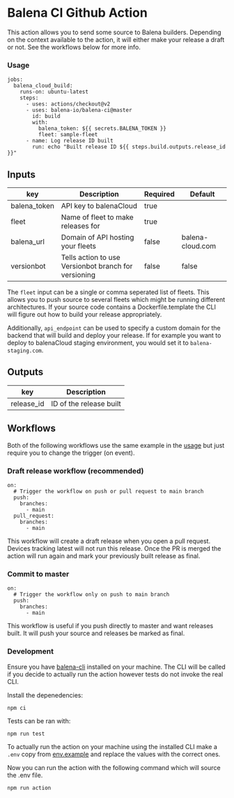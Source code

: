 # Balena CI Github Action

This action allows you to send some source to Balena builders. Depending on the context available to the action, it will either make your release a draft or not. See the workflows below for more info.

### Usage

```
jobs:
  balena_cloud_build:
    runs-on: ubuntu-latest
    steps:
      - uses: actions/checkout@v2
      - uses: balena-io/balena-ci@master
        id: build
        with:
          balena_token: ${{ secrets.BALENA_TOKEN }}
          fleet: sample-fleet
      - name: Log release ID built
        run: echo "Built release ID ${{ steps.build.outputs.release_id }}"
```

## Inputs

| key | Description | Required | Default |
| --- | --- | --- | --- |
| balena_token | API key to balenaCloud | true | |
| fleet | Name of fleet to make releases for | true | |
| balena_url | Domain of API hosting your fleets | false | balena-cloud.com |
| versionbot | Tells action to use Versionbot branch for versioning | false | false |

The `fleet` input can be a single or  comma seperated list of fleets. This allows you to push source to several fleets which might be running different architectures. If your source code contains a Dockerfile.template the CLI will figure out how to build your release appropriately.

Additionally, `api_endpoint` can be used to specify a custom domain for the backend that will build and deploy your release. If for example you want to deploy to balenaCloud staging environment, you would set it to `balena-staging.com`.

## Outputs

| key | Description |
| --- | --- |
| release_id | ID of the release built |

## Workflows

Both of the following workflows use the same example in the [usage](#usage) but just require you to change the trigger (on event).

### Draft release workflow (recommended)

```
on:
  # Trigger the workflow on push or pull request to main branch
  push:
    branches:
      - main
  pull_request:
    branches:
      - main
```

This workflow will create a draft release when you open a pull request. Devices tracking latest will not run this release. Once the PR is merged the action will run again and mark your previously built release as final.

### Commit to master

```
on:
  # Trigger the workflow only on push to main branch
  push:
    branches:
      - main
```

This workflow is useful if you push directly to master and want releases built. It will push your source and releases be marked as final.

### Development

Ensure you have [balena-cli](https://github.com/balena-io/balena-cli/) installed on your machine. The CLI will be called if you decide to actually run the action however tests do not invoke the real CLI.

Install the depenedencies:

```
npm ci
```

Tests can be ran with:

```
npm run test
```

To actually run the action on your machine using the installed CLI make a `.env` copy from [env.example](env.example) and replace the values with the correct ones.

Now you can run the action with the following command which will source the .env file.

```
npm run action
```
